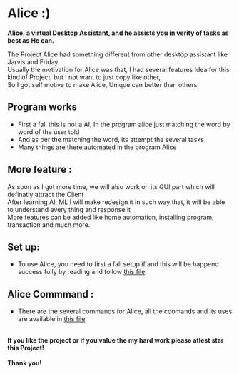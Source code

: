 # Alice :)

**Alice, a virtual Desktop Assistant, and he assists you in verity of tasks as best as He can.**

The Project Alice had something different from other desktop assistant like Jarvis and Friday<br>
Usually the motivation for Alice was that, I had several features Idea for this kind of Project, but I not want to just copy like other,<br>
So I got self motive to make Alice, Unique can better than others<br>


## Program works
 - First a fall this is not a AI, In the program alice just matching the word by word of the user told<br>
 - And as per the matching the word, its attempt the several tasks<br>
 - Many things are there automated in the program Alice<br>

## More feature :
As soon as I got more time, we will also work on its GUI part which will definatly attract the Client<br>
After learning AI, ML I will make redesign it in such way that, it will be able to understand every thing and response it<br>
More features can be added like home automation, installing program, transaction and much more.<br>

## Set up:
- To use Alice, you need to first a fall setup if and this will be happend success fully by reading and follow [this file](https://github.com/Brodevil/Alice/blob/main/Run%20Alice.md).<br>

## Alice Commmand :
- There are the several commands for Alice, all the coomands and its uses are available in [this file](https://github.com/Brodevil/Alice/blob/main/commands.md)<br><br>

**If you like the project or if you value the my hard work please atlest star this Project!<br><br>Thank you!**

